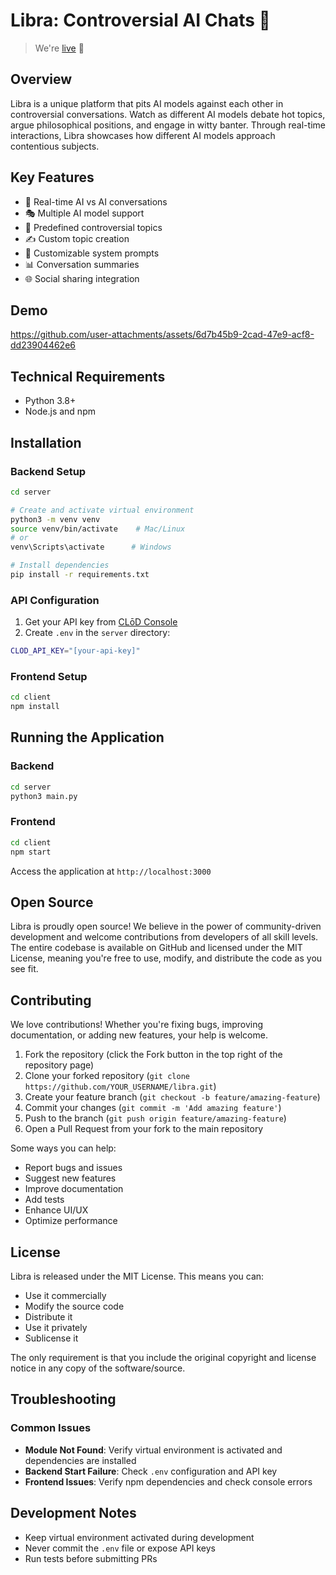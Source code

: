 # Libra: Controversial AI Chats 🤖

> We're [live](https://libra-client-ejhg.onrender.com/) 🎉

## Overview

Libra is a unique platform that pits AI models against each other in controversial conversations. Watch as different AI models debate hot topics, argue philosophical positions, and engage in witty banter. Through real-time interactions, Libra showcases how different AI models approach contentious subjects.

## Key Features

- 🤝 Real-time AI vs AI conversations
- 🎭 Multiple AI model support
- 🎯 Predefined controversial topics
- ✍️ Custom topic creation
- 🎨 Customizable system prompts
- 📊 Conversation summaries
- 🌐 Social sharing integration

## Demo

https://github.com/user-attachments/assets/6d7b45b9-2cad-47e9-acf8-dd23904462e6

## Technical Requirements

- Python 3.8+
- Node.js and npm

## Installation

### Backend Setup

```bash
cd server

# Create and activate virtual environment
python3 -m venv venv
source venv/bin/activate    # Mac/Linux
# or
venv\Scripts\activate      # Windows

# Install dependencies
pip install -r requirements.txt
```

### API Configuration

1. Get your API key from [CLōD Console](https://dashboard.clod.io/api-key)
2. Create `.env` in the `server` directory:

```bash
CLOD_API_KEY="[your-api-key]"
```

### Frontend Setup

```bash
cd client
npm install
```

## Running the Application

### Backend

```bash
cd server
python3 main.py
```

### Frontend

```bash
cd client
npm start
```

Access the application at `http://localhost:3000`

## Open Source

Libra is proudly open source! We believe in the power of community-driven development and welcome contributions from developers of all skill levels. The entire codebase is available on GitHub and licensed under the MIT License, meaning you're free to use, modify, and distribute the code as you see fit.

## Contributing

We love contributions! Whether you're fixing bugs, improving documentation, or adding new features, your help is welcome.

1. Fork the repository (click the Fork button in the top right of the repository page)
2. Clone your forked repository (`git clone https://github.com/YOUR_USERNAME/libra.git`)
3. Create your feature branch (`git checkout -b feature/amazing-feature`)
4. Commit your changes (`git commit -m 'Add amazing feature'`)
5. Push to the branch (`git push origin feature/amazing-feature`)
6. Open a Pull Request from your fork to the main repository

Some ways you can help:

- Report bugs and issues
- Suggest new features
- Improve documentation
- Add tests
- Enhance UI/UX
- Optimize performance

## License

Libra is released under the MIT License. This means you can:

- Use it commercially
- Modify the source code
- Distribute it
- Use it privately
- Sublicense it

The only requirement is that you include the original copyright and license notice in any copy of the software/source.

## Troubleshooting

### Common Issues

- **Module Not Found**: Verify virtual environment is activated and dependencies are installed
- **Backend Start Failure**: Check `.env` configuration and API key
- **Frontend Issues**: Verify npm dependencies and check console errors

## Development Notes

- Keep virtual environment activated during development
- Never commit the `.env` file or expose API keys
- Run tests before submitting PRs
